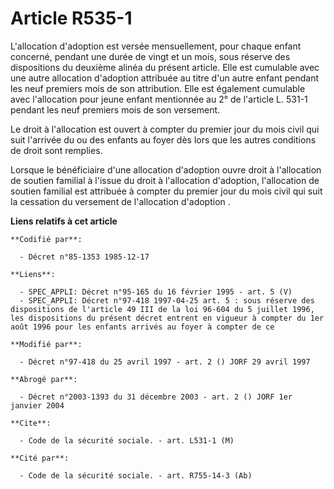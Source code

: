 # Article R535-1

L'allocation d'adoption est versée mensuellement, pour chaque enfant concerné, pendant une durée de vingt et un mois, sous
réserve des dispositions du deuxième alinéa du présent article. Elle est cumulable avec une autre allocation d'adoption
attribuée au titre d'un autre enfant pendant les neuf premiers mois de son attribution. Elle est également cumulable avec
l'allocation pour jeune enfant mentionnée au 2° de l'article L. 531-1 pendant les neuf premiers mois de son versement. 

Le droit à l'allocation est ouvert à compter du premier jour du mois civil qui suit l'arrivée du ou des enfants au foyer dès
lors que les autres conditions de droit sont remplies. 

Lorsque le bénéficiaire d'une allocation d'adoption ouvre droit à l'allocation de soutien familial à l'issue du droit à
l'allocation d'adoption, l'allocation de soutien familial est attribuée à compter du premier jour du mois civil qui suit la
cessation du versement de l'allocation d'adoption     .

**Liens relatifs à cet article**

	**Codifié par**:

	  - Décret n°85-1353 1985-12-17

	**Liens**:

	  - SPEC_APPLI: Décret n°95-165 du 16 février 1995 - art. 5 (V)
	  - SPEC_APPLI: Décret n°97-418 1997-04-25 art. 5 : sous réserve des dispositions de l'article 49 III de la loi 96-604 du 5 juillet 1996, les dispositions du présent décret entrent en vigueur à compter du 1er août 1996 pour les enfants arrivés au foyer à compter de ce

	**Modifié par**:

	  - Décret n°97-418 du 25 avril 1997 - art. 2 () JORF 29 avril 1997

	**Abrogé par**:

	  - Décret n°2003-1393 du 31 décembre 2003 - art. 2 () JORF 1er janvier 2004

	**Cite**:

	  - Code de la sécurité sociale. - art. L531-1 (M)

	**Cité par**:

	  - Code de la sécurité sociale. - art. R755-14-3 (Ab)
